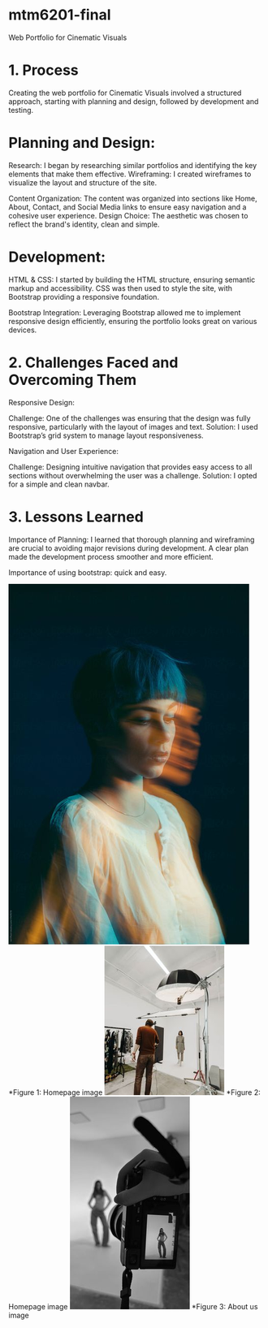 # mtm6201-final
Web Portfolio for Cinematic Visuals
# 1. Process
Creating the web portfolio for Cinematic Visuals involved a structured approach, starting with planning and design, followed by development and testing.

# Planning and Design:

Research: I began by researching similar portfolios and identifying the key elements that make them effective.
Wireframing: I created wireframes to visualize the layout and structure of the site.

Content Organization: The content was organized into sections like Home, About, Contact, and Social Media links to ensure easy navigation and a cohesive user experience.
Design Choice: The aesthetic was chosen to reflect the brand's identity, clean and simple.
# Development:

HTML & CSS: I started by building the HTML structure, ensuring semantic markup and accessibility. CSS was then used to style the site, with Bootstrap providing a responsive foundation.

Bootstrap Integration: Leveraging Bootstrap allowed me to implement responsive design efficiently, ensuring the portfolio looks great on various devices.


# 2. Challenges Faced and Overcoming Them
Responsive Design:

Challenge: One of the challenges was ensuring that the design was fully responsive, particularly with the layout of images and text.
Solution: I used Bootstrap’s grid system to manage layout responsiveness.

Navigation and User Experience:

Challenge: Designing intuitive navigation that provides easy access to all sections without overwhelming the user was a challenge.
Solution: I opted for a simple and clean navbar.


# 3. Lessons Learned
Importance of Planning: I learned that thorough planning and wireframing are crucial to avoiding major revisions during development. A clear plan made the development process smoother and more efficient.

Importance of using bootstrap: quick and easy.

![Referenceimage](images/hifi.jpg)
*Figure 1: Homepage image
![Referenceimage](images/home%202.jpg)
*Figure 2: Homepage image
![Referenceimage](images/about%20hifi%20web.jpg)
*Figure 3: About us image